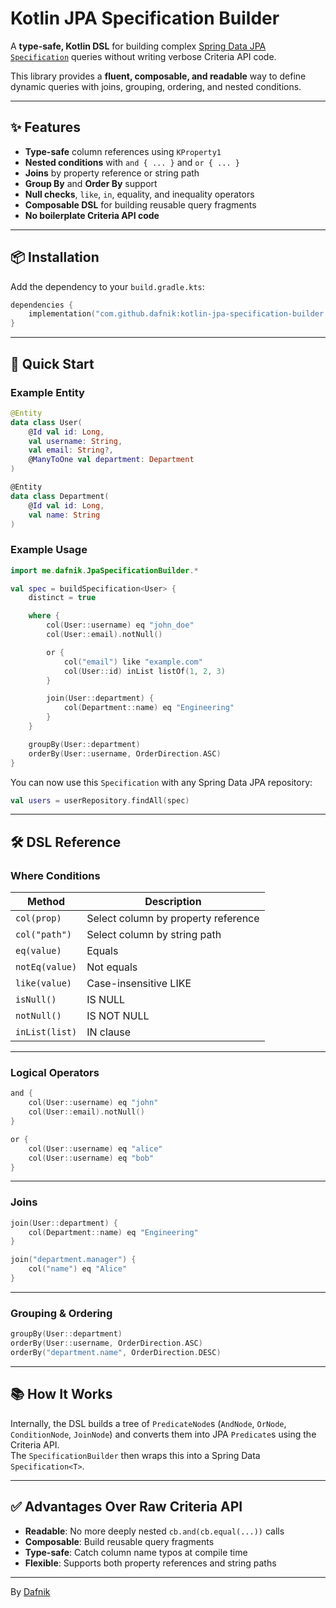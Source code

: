 # Kotlin JPA Specification Builder

A **type-safe, Kotlin DSL** for building complex [Spring Data JPA `Specification`](https://docs.spring.io/spring-data/jpa/docs/current/reference/html/#specifications) queries without writing verbose Criteria API code.

This library provides a **fluent, composable, and readable** way to define dynamic queries with joins, grouping, ordering, and nested conditions.

---

## ✨ Features

- **Type-safe** column references using `KProperty1`
- **Nested conditions** with `and { ... }` and `or { ... }`
- **Joins** by property reference or string path
- **Group By** and **Order By** support
- **Null checks**, `like`, `in`, equality, and inequality operators
- **Composable DSL** for building reusable query fragments
- **No boilerplate Criteria API code**

---

## 📦 Installation

Add the dependency to your `build.gradle.kts`:

```kotlin
dependencies {
    implementation("com.github.dafnik:kotlin-jpa-specification-builder:1.0.0")
}
```

---

## 🚀 Quick Start

### Example Entity

```kotlin
@Entity
data class User(
    @Id val id: Long,
    val username: String,
    val email: String?,
    @ManyToOne val department: Department
)

@Entity
data class Department(
    @Id val id: Long,
    val name: String
)
```

### Example Usage

```kotlin
import me.dafnik.JpaSpecificationBuilder.*

val spec = buildSpecification<User> {
    distinct = true

    where {
        col(User::username) eq "john_doe"
        col(User::email).notNull()

        or {
            col("email") like "example.com"
            col(User::id) inList listOf(1, 2, 3)
        }

        join(User::department) {
            col(Department::name) eq "Engineering"
        }
    }

    groupBy(User::department)
    orderBy(User::username, OrderDirection.ASC)
}
```

You can now use this `Specification` with any Spring Data JPA repository:

```kotlin
val users = userRepository.findAll(spec)
```

---

## 🛠 DSL Reference

### **Where Conditions**

| Method                              | Description                              |
|-------------------------------------|------------------------------------------|
| `col(prop)`                         | Select column by property reference      |
| `col("path")`                       | Select column by string path             |
| `eq(value)`                         | Equals                                   |
| `notEq(value)`                      | Not equals                               |
| `like(value)`                       | Case-insensitive LIKE                    |
| `isNull()`                          | IS NULL                                  |
| `notNull()`                         | IS NOT NULL                              |
| `inList(list)`                      | IN clause                                |

---

### **Logical Operators**

```kotlin
and {
    col(User::username) eq "john"
    col(User::email).notNull()
}

or {
    col(User::username) eq "alice"
    col(User::username) eq "bob"
}
```

---

### **Joins**

```kotlin
join(User::department) {
    col(Department::name) eq "Engineering"
}

join("department.manager") {
    col("name") eq "Alice"
}
```

---

### **Grouping & Ordering**

```kotlin
groupBy(User::department)
orderBy(User::username, OrderDirection.ASC)
orderBy("department.name", OrderDirection.DESC)
```

---

## 📚 How It Works

Internally, the DSL builds a tree of `PredicateNode`s (`AndNode`, `OrNode`, `ConditionNode`, `JoinNode`) and converts them into JPA `Predicate`s using the Criteria API.  
The `SpecificationBuilder` then wraps this into a Spring Data `Specification<T>`.

---

## ✅ Advantages Over Raw Criteria API

- **Readable**: No more deeply nested `cb.and(cb.equal(...))` calls
- **Composable**: Build reusable query fragments
- **Type-safe**: Catch column name typos at compile time
- **Flexible**: Supports both property references and string paths

---

By [Dafnik](https://dafnik.me)
